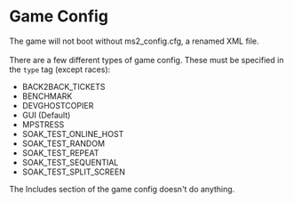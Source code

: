 # Game Config
The game will not boot without ms2_config.cfg, a renamed XML file.\
\
There are a few different types of game config. These must be specified in the `type` tag (except races):
- BACK2BACK_TICKETS
- BENCHMARK
- DEVGHOSTCOPIER
- GUI (Default)
- MPSTRESS
- SOAK_TEST_ONLINE_HOST
- SOAK_TEST_RANDOM
- SOAK_TEST_REPEAT
- SOAK_TEST_SEQUENTIAL
- SOAK_TEST_SPLIT_SCREEN

The Includes section of the game config doesn't do anything.